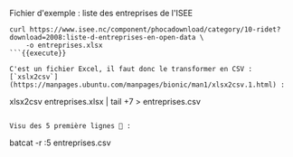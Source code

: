 Fichier d'exemple : liste des entreprises de l'ISEE

```
curl https://www.isee.nc/component/phocadownload/category/10-ridet?download=2008:liste-d-entreprises-en-open-data \
    -o entreprises.xlsx
```{{execute}}

C'est un fichier Excel, il faut donc le transformer en CSV : [`xslx2csv`](https://manpages.ubuntu.com/manpages/bionic/man1/xlsx2csv.1.html) :
```
xlsx2csv entreprises.xlsx | tail +7 > entreprises.csv
```{{execute}}

Visu des 5 première lignes 🧐 :
```
batcat -r :5 entreprises.csv
```{{execute}}
